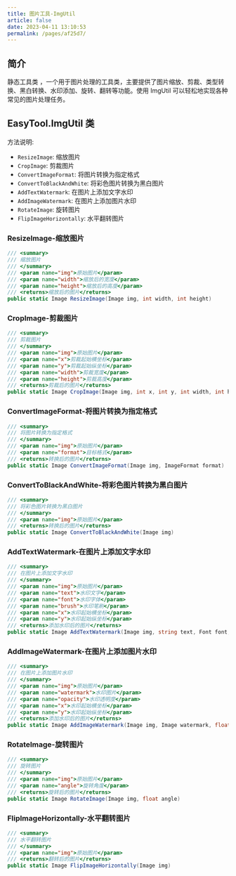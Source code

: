 ```yaml
---
title: 图片工具-ImgUtil
article: false
date: 2023-04-11 13:10:53
permalink: /pages/af25d7/
---
```


## 简介

静态工具类 <Badge text="ImgUtil"/>，一个用于图片处理的工具类，主要提供了图片缩放、剪裁、类型转换、黑白转换、水印添加、旋转、翻转等功能。使用 ImgUtil 可以轻松地实现各种常见的图片处理任务。

## EasyTool.ImgUtil 类

方法说明:

- `ResizeImage`: 缩放图片
- `CropImage`: 剪裁图片
- `ConvertImageFormat`: 将图片转换为指定格式
- `ConvertToBlackAndWhite`: 将彩色图片转换为黑白图片
- `AddTextWatermark`: 在图片上添加文字水印
- `AddImageWatermark`: 在图片上添加图片水印
- `RotateImage`: 旋转图片
- `FlipImageHorizontally`: 水平翻转图片

### ResizeImage-缩放图片

```csharp
/// <summary>
/// 缩放图片
/// </summary>
/// <param name="img">原始图片</param>
/// <param name="width">缩放后的宽度</param>
/// <param name="height">缩放后的高度</param>
/// <returns>缩放后的图片</returns>
public static Image ResizeImage(Image img, int width, int height)
```

### CropImage-剪裁图片

```csharp
/// <summary>
/// 剪裁图片
/// </summary>
/// <param name="img">原始图片</param>
/// <param name="x">剪裁起始横坐标</param>
/// <param name="y">剪裁起始纵坐标</param>
/// <param name="width">剪裁宽度</param>
/// <param name="height">剪裁高度</param>
/// <returns>剪裁后的图片</returns>
public static Image CropImage(Image img, int x, int y, int width, int height)
```

### ConvertImageFormat-将图片转换为指定格式

```csharp
/// <summary>
/// 将图片转换为指定格式
/// </summary>
/// <param name="img">原始图片</param>
/// <param name="format">目标格式</param>
/// <returns>转换后的图片</returns>
public static Image ConvertImageFormat(Image img, ImageFormat format)
```

### ConvertToBlackAndWhite-将彩色图片转换为黑白图片

```csharp
/// <summary>
/// 将彩色图片转换为黑白图片
/// </summary>
/// <param name="img">原始图片</param>
/// <returns>转换后的图片</returns>
public static Image ConvertToBlackAndWhite(Image img)
```

### AddTextWatermark-在图片上添加文字水印

```csharp
/// <summary>
/// 在图片上添加文字水印
/// </summary>
/// <param name="img">原始图片</param>
/// <param name="text">水印文字</param>
/// <param name="font">水印字体</param>
/// <param name="brush">水印笔刷</param>
/// <param name="x">水印起始横坐标</param>
/// <param name="y">水印起始纵坐标</param>
/// <returns>添加水印后的图片</returns>
public static Image AddTextWatermark(Image img, string text, Font font, Brush brush, int x, int y)
```

### AddImageWatermark-在图片上添加图片水印

```csharp
/// <summary>
/// 在图片上添加图片水印
/// </summary>
/// <param name="img">原始图片</param>
/// <param name="watermark">水印图片</param>
/// <param name="opacity">水印透明度</param>
/// <param name="x">水印起始横坐标</param>
/// <param name="y">水印起始纵坐标</param>
/// <returns>添加水印后的图片</returns>
public static Image AddImageWatermark(Image img, Image watermark, float opacity, int x, int y)
```

### RotateImage-旋转图片

```csharp
/// <summary>
/// 旋转图片
/// </summary>
/// <param name="img">原始图片</param>
/// <param name="angle">旋转角度</param>
/// <returns>旋转后的图片</returns>
public static Image RotateImage(Image img, float angle)
```

### FlipImageHorizontally-水平翻转图片

```csharp
/// <summary>
/// 水平翻转图片
/// </summary>
/// <param name="img">原始图片</param>
/// <returns>翻转后的图片</returns>
public static Image FlipImageHorizontally(Image img)
```